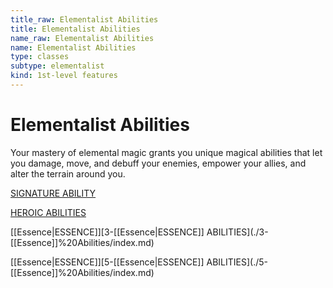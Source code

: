 ```yaml
---
title_raw: Elementalist Abilities
title: Elementalist Abilities
name_raw: Elementalist Abilities
name: Elementalist Abilities
type: classes
subtype: elementalist
kind: 1st-level features
---
```


# Elementalist Abilities

Your mastery of elemental magic grants you unique magical abilities that let you damage, move, and debuff your enemies, empower your allies, and alter the terrain around you.

[SIGNATURE ABILITY](./Signature%20Ability/index.md)

[HEROIC ABILITIES](./Heroic%20Abilities.md)

[[Essence|ESSENCE]]\[3-[[Essence|ESSENCE]] ABILITIES\](./3-[[Essence]]%20Abilities/index.md)

[[Essence|ESSENCE]]\[5-[[Essence|ESSENCE]] ABILITIES\](./5-[[Essence]]%20Abilities/index.md)
